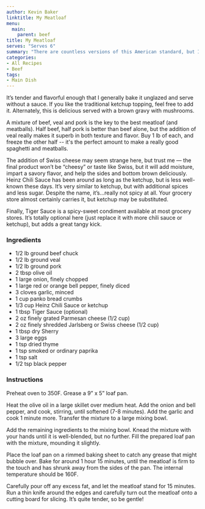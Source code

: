 ```yaml
---
author: Kevin Baker
linktitle: My Meatloaf
menu:
  main:
    parent: beef
title: My Meatloaf
serves: "Serves 6"
summary: "There are countless versions of this American standard, but I think mine is particularly good. It's as well suited for company as for a weeknight supper."
categories:
- All Recipes
- Beef
tags:
- Main Dish
---
```

It’s tender and flavorful enough that I generally bake it unglazed and serve without a sauce. If you like the traditional ketchup topping, feel free to add it. Alternately, this is delicious served with a brown gravy with mushrooms.

A mixture of beef, veal and pork is the key to the best meatloaf (and meatballs). Half beef, half pork is better than beef alone, but the addition of veal really makes it superb in both texture and flavor. Buy 1 lb of each, and freeze the other half -- it's the perfect amount to make a really good spaghetti and meatballs.

The addition of Swiss cheese may seem strange here, but trust me — the final product won’t be “cheesy” or taste like Swiss, but it will add moisture, impart a savory flavor, and help the sides and bottom brown deliciously. Heinz Chili Sauce has been around as long as the ketchup, but is less well-known these days. It’s very similar to ketchup, but with additional spices and less sugar. Despite the name, it’s…really not spicy at all. Your grocery store almost certainly carries it, but ketchup may be substituted. 

Finally, Tiger Sauce is a spicy-sweet condiment available at most grocery stores. It’s totally optional here (just replace it with more chili sauce or ketchup), but adds a great tangy kick.

### Ingredients

<div class="ingredient-list">

* 1/2 lb ground beef chuck  
* 1/2 lb ground veal  
* 1/2 lb ground pork  
* 2 tbsp olive oil  
* 1 large onion, finely chopped  
* 1 large red or orange bell pepper, finely diced  
* 3 cloves garlic, minced  
* 1 cup panko bread crumbs  
* 1/3 cup Heinz Chili Sauce or ketchup  
* 1 tbsp Tiger Sauce (optional)  
* 2 oz finely grated Parmesan cheese (1/2 cup)  
* 2 oz finely shredded Jarlsberg or Swiss cheese (1/2 cup)  
* 1 tbsp dry Sherry  
* 3 large eggs  
* 1 tsp dried thyme  
* 1 tsp smoked or ordinary paprika  
* 1 tsp salt  
* 1/2 tsp black pepper  

</div>

### Instructions
Preheat oven to 350F. Grease a 9” x 5” loaf pan.

Heat the olive oil in a large skillet over medium heat. Add the onion and bell pepper, and cook, stirring, until softened (7-8 minutes). Add the garlic and cook 1 minute more. Transfer the mixture to a large mixing bowl.

Add the remaining ingredients to the mixing bowl. Knead the mixture with your hands until it is well-blended, but no further. Fill the prepared loaf pan with the mixture, mounding it slightly. 

Place the loaf pan on a rimmed baking sheet to catch any grease that might bubble over. Bake for around 1 hour 15 minutes, until the meatloaf is firm to the touch and has shrunk away from the sides of the pan. The internal temperature should be 160F. 

Carefully pour off any excess fat, and let the meatloaf stand for 15 minutes. Run a thin knife around the edges and carefully turn out the meatloaf onto a cutting board for slicing.  It’s quite tender, so be gentle!